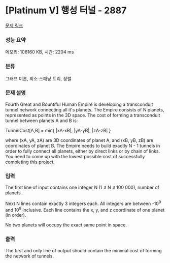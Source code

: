 # [Platinum V] 행성 터널 - 2887 

[문제 링크](https://www.acmicpc.net/problem/2887) 

### 성능 요약

메모리: 106160 KB, 시간: 2204 ms

### 분류

그래프 이론, 최소 스패닝 트리, 정렬

### 문제 설명

<p>Fourth Great and Bountiful Human Empire is developing a transconduit tunnel network connecting all it's planets. The Empire consists of N planets, represented as points in the 3D space. The cost of forming a transconduit tunnel between planets A and B is:</p>

<p>TunnelCost[A,B] = min{ |xA-xB|, |yA-yB|, |zA-zB| }</p>

<p>where (xA, yA, zA) are 3D coordinates of planet A, and (xB, yB, zB) are coordinates of planet B. The Empire needs to build exactly N - 1 tunnels in order to fully connect all planets, either by direct links or by chain of links. You need to come up with the lowest possible cost of successfully completing this project.</p>

### 입력 

 <p>The first line of input contains one integer N (1 ≤ N ≤ 100 000), number of planets.</p>

<p>Next N lines contain exactly 3 integers each. All integers are between -10<sup>9</sup> and 10<sup>9</sup> inclusive. Each line contains the x, y, and z coordinate of one planet (in order).</p>

<p>No two planets will occupy the exact same point in space.</p>

### 출력 

 <p>The first and only line of output should contain the minimal cost of forming the network of tunnels.</p>

